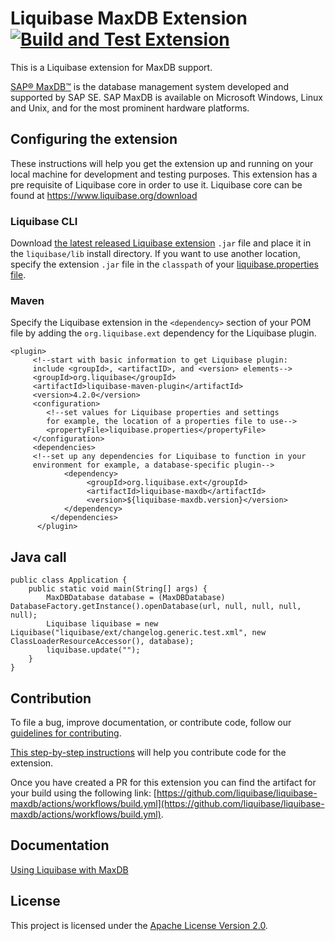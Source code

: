 # Liquibase MaxDB Extension [![Build and Test Extension](https://github.com/liquibase/liquibase-maxdb/actions/workflows/build.yml/badge.svg)](https://github.com/liquibase/liquibase-maxdb/actions/workflows/build.yml)

This is a Liquibase extension for MaxDB support.

[SAP® MaxDB™](https://maxdb.sap.com/) is the database management system developed and supported by SAP SE. SAP MaxDB is available on Microsoft Windows, Linux and Unix, and for the most prominent hardware platforms.

## Configuring the extension

These instructions will help you get the extension up and running on your local machine for development and testing purposes.  This extension has a pre requisite of Liquibase core in order to use it.  Liquibase core can be found at https://www.liquibase.org/download

### Liquibase CLI

Download [the latest released Liquibase extension](https://github.com/liquibase/liquibase-maxdb/releases) `.jar` file and place it in the `liquibase/lib` install directory. If you want to use another location, specify the extension `.jar` file in the `classpath` of your [liquibase.properties file](https://docs.liquibase.com/workflows/liquibase-community/creating-config-properties.html).

### Maven
Specify the Liquibase extension in the `<dependency>` section of your POM file by adding the `org.liquibase.ext` dependency for the Liquibase plugin. 
 
```  
<plugin>
     <!--start with basic information to get Liquibase plugin:
     include <groupId>, <artifactID>, and <version> elements-->
     <groupId>org.liquibase</groupId>
     <artifactId>liquibase-maven-plugin</artifactId>
     <version>4.2.0</version>
     <configuration>
        <!--set values for Liquibase properties and settings
        for example, the location of a properties file to use-->
        <propertyFile>liquibase.properties</propertyFile>
     </configuration>
     <dependencies>
     <!--set up any dependencies for Liquibase to function in your
     environment for example, a database-specific plugin-->
            <dependency>
                 <groupId>org.liquibase.ext</groupId>
                 <artifactId>liquibase-maxdb</artifactId>
                 <version>${liquibase-maxdb.version}</version>
            </dependency>
         </dependencies>
      </plugin>
  ``` 
  
## Java call
  
```
public class Application {
    public static void main(String[] args) {
        MaxDBDatabase database = (MaxDBDatabase) DatabaseFactory.getInstance().openDatabase(url, null, null, null, null);
        Liquibase liquibase = new Liquibase("liquibase/ext/changelog.generic.test.xml", new ClassLoaderResourceAccessor(), database);
        liquibase.update("");
    }
}
```
## Contribution

To file a bug, improve documentation, or contribute code, follow our [guidelines for contributing](https://www.liquibase.org/community). 

[This step-by-step instructions](https://www.liquibase.org/community/contribute/code) will help you contribute code for the extension. 

Once you have created a PR for this extension you can find the artifact for your build using the following link: [https://github.com/liquibase/liquibase-maxdb/actions/workflows/build.yml](https://github.com/liquibase/liquibase-maxdb/actions/workflows/build.yml).

## Documentation

[Using Liquibase with MaxDB](https://docs.liquibase.com/workflows/database-setup-tutorials/maxdb.html)

## License

This project is licensed under the [Apache License Version 2.0](https://www.apache.org/licenses/LICENSE-2.0.html).
